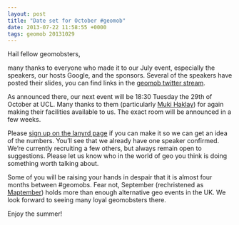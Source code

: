 ```yaml
--- 
layout: post
title: "Date set for October #geomob"
date: 2013-07-22 11:58:55 +0000
tags: geomob 20131029
---
```

Hail fellow geomobsters, 

many thanks to everyone who made it to our July event, especially the speakers, our hosts Google, and the sponsors. Several of the speakers have posted their slides, you can find links in the [geomob twitter stream](https://twitter.com/geomob). 

<span>As announced there, our next event will be 18:30 Tuesday the 29th of October at UCL. Many thanks to them (particularly [Muki Haklay](http://povesham.wordpress.com/about/)) for again making their facilities available to us. The exact room will be announced in a few weeks.</span>

<span>Please</span> [sign up on the lanyrd page](http://lanyrd.com/2013/geomob-oct/) <span>if you can make it so we can get an idea of the numbers. You’ll see that we already have one speaker confirmed. We’re currently recruiting a few others, but always remain open to suggestions. Please let us know who in the world of geo you think is doing something worth talking about.</span>

<span>Some of you will be raising your hands in despair that it is almost four months between #geomobs. Fear not, September (rechristened as [Maptember](http://www.maptember.org/)) holds more than enough alternative geo events in the UK. </span><span>We look forward to seeing many loyal geomobsters there. </span>

<span>Enjoy the summer!</span>

<span> </span>

<span> </span>
